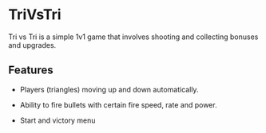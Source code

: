 # TriVsTri

Tri vs Tri is a simple 1v1 game that involves shooting and collecting bonuses and upgrades.

## Features

- Players (triangles) moving up and down automatically.

- Ability to fire bullets with certain fire speed, rate and power.

- Start and victory menu
